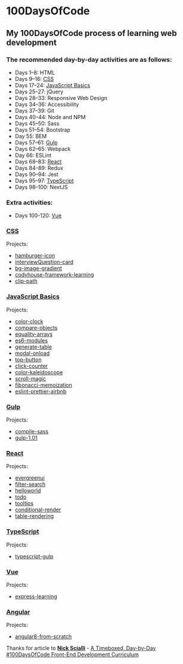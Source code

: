 # 100DaysOfCode
## My 100DaysOfCode process of learning web development

### **The recommended day-by-day activities are as follows:**

- Days 1–8: HTML
- Days 9–16: [CSS](#CSS)
- Days 17–24: [JavaScript Basics](#JavaScript-Basics)
- Days 25–27: jQuery
- Days 28–33: Responsive Web Design
- Days 34–36: Accessibility
- Days 37–39: Git
- Days 40–44: Node and NPM
- Days 45–50: Sass
- Days 51–54: Bootstrap
- Day 55: BEM
- Days 57–61: [Gulp](#Gulp)
- Days 62–65: Webpack
- Day 66: ESLint
- Days 68–83: [React](#React)
- Days 84–89: Redux
- Days 90–94: Jest
- Days 95–97: [TypeScript](#TypeScript)
- Days 98–100: NextJS

### **Extra activities:**
 - Days 100-120: [Vue](#Vue)



### [CSS](css)
Projects:
 - [hamburger-icon](css/hamburger-icon)
 - [interviewQuestion-card](css/interviewQuestion-card)
 - [bg-image-gradient](css/bg-image-gradient)
 - [codyhouse-framework-learning](css/codyhouse-framework-learning)
 - [clip-path](css/clip-path)


### [JavaScript Basics](javascript)
Projects:
 - [color-clock](javascript/color-clock)
 - [compare-objects](javascript/compare-objects)
 - [equality-arrays](javascript/equality-arrays)
 - [es6-modules](javascript/es6-modules)
 - [generate-table](javascript/generate-table)
 - [modal-onload](javascript/modal-onload)
 - [top-button](javascript/top-button)
 - [click-counter](javascript/click-counter)
 - [color-kaleidoscope](javascript/color-kaleidoscope)
 - [scroll-magic](javascript/scroll-magic)
 - [fibonacci-memoization](javascript/fibonacci-memoization)
 - [eslint-prettier-airbnb](javascript/eslint-prettier-airbnb)


### [Gulp](gulp)
Projects:
 - [compile-sass](gulp/compile-sass)
 - [gulp-1.01](gulp/gulp-1.01)


### [React](react)
Projects:
 - [evergreenui](react/evergreenui)
 - [filter-search](react/filter-search)
 - [helloworld](react/helloworld)
 - [todo](react/todo)
 - [tooltips](react/tooltips)
 - [conditional-render](react/conditional-render)
 - [table-rendering](react/table-rendering)

### [TypeScript](TypeScript)
Projects:
 - [typescript-gulp](typescript/typescript-gulp)


### [Vue](vue)
Projects:
 - [express-learning](vue/express-learning)


### [Angular](angular)
Projects:
 - [angular8-from-scratch](angular/angular8-from-scratch/angular-app)



Thanks for article to [__Nick Scialli__](https://twitter.com/nas5w) - [A Timeboxed, Day-by-Day #100DaysOfCode Front-End Development Curriculum](https://levelup.gitconnected.com/a-100daysofcode-timeboxed-front-end-development-curriculum-cb4b6c2081c2)
